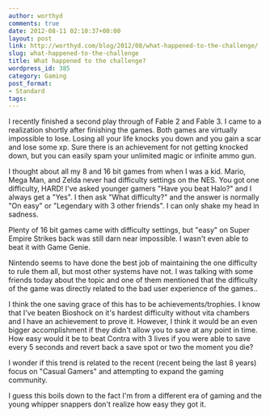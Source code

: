 ```yaml
---
author: worthyd
comments: true
date: 2012-08-11 02:10:37+00:00
layout: post
link: http://worthyd.com/blog/2012/08/what-happened-to-the-challenge/
slug: what-happened-to-the-challenge
title: What happened to the challenge?
wordpress_id: 385
category: Gaming
post_format:
- Standard
tags:
---
```


I recently finished a second play through of Fable 2 and Fable 3.  I came to a realization shortly after finishing the games. Both games are virtually impossible to lose. Losing all your life knocks you down and you gain a scar and lose some xp.  Sure there is an achievement for not getting knocked down, but you can easily spam your unlimited magic or infinite ammo gun. 

I thought about all my 8 and 16 bit games from when I was a kid. Mario, Mega Man, and Zelda never had difficulty settings on the NES. You got one difficulty, HARD!  I've asked younger gamers "Have you beat Halo?" and I always get a "Yes". I then ask "What difficulty?" and the answer is normally "On easy" or "Legendary with 3 other friends".  I can only shake my head in sadness.

Plenty of 16 bit games came with difficulty settings, but "easy" on Super Empire Strikes back was still darn near impossible. I wasn't even able to beat it with Game Genie.

Nintendo seems to have done the best job of maintaining the one difficulty to rule them all, but most other systems have not. I was talking with some friends today about the topic and one of them mentioned that the difficulty of the game was directly related to the bad user experience of the games..

I think the one saving grace of this has to be achievements/trophies. I know that I've beaten Bioshock on it's hardest difficulty without vita chambers and I have an achievement to prove it.   However, I think it would be an even bigger accomplishment if they didn't allow you to save at any point in time.  How easy would it be to beat Contra with 3 lives if you were able to save every 5 seconds and revert back a save spot or two the moment you die?

I wonder if this trend is related to the recent (recent being the last 8 years) focus on "Casual Gamers" and attempting to expand the gaming community.  

I guess this boils down to the fact I'm from a different era of gaming and the young whipper snappers don't realize how easy they got it.
